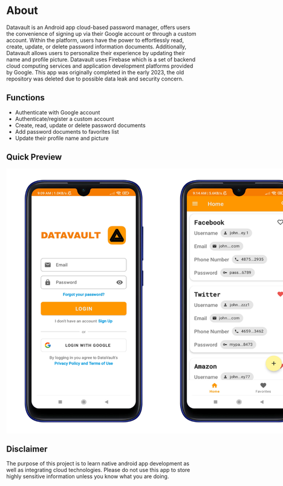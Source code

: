 # About

Datavault is an Android app cloud-based password manager, offers users the convenience of 
signing up via their Google account or through a custom account. Within the platform, users have 
the power to effortlessly read, create, update, or delete password information documents. 
Additionally, Datavault allows users to personalize their experience by updating their name and 
profile picture. Datavault uses Firebase which is a set of backend cloud computing services and 
application development platforms provided by Google. This app was originally completed in the 
early 2023, the old repository was deleted due to possible data leak and security concern.

## Functions

- Authenticate with Google account
- Authenticate/register a custom account
- Create, read, update or delete password documents
- Add password documents to favorites list
- Update their profile name and picture

## Quick Preview

<div align="center" style="display: flex;">
  <img src="preview/Authentication.png" height=700 />
  <img src="preview/Home.png" height=700 />
  <img src="preview/Favorites.png" height=700 />
</div>

## Disclaimer

The purpose of this project is to learn native android app development as well as integrating 
cloud technologies. Please do not use this app to store highly sensitive information unless you 
know what you are doing.
